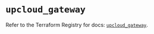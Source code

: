 # `upcloud_gateway`

Refer to the Terraform Registry for docs: [`upcloud_gateway`](https://registry.terraform.io/providers/upcloudltd/upcloud/5.11.1/docs/resources/gateway).
